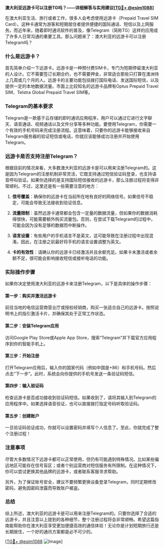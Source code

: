 **澳大利亚远游卡可以注册TG吗？——详细解答与实用建议[[TG💪+ @esim1088](https://t.me/s/esim1088)]**

在澳大利亚生活、旅行或者工作，很多人会考虑使用远游卡（Prepaid Travel SIM Card）。这种卡通常为游客和短期居住者提供便捷的国际通话、短信以及上网服务。而近年来，随着即时通讯软件的普及，像Telegram（简称TG）这样的应用成了许多人日常沟通的重要工具。那么问题来了：澳大利亚的远游卡可以注册Telegram吗？

### 什么是远游卡？

首先简单介绍一下远游卡。远游卡是一种预付费SIM卡，专门为短期停留澳大利亚的人设计。它不需要签订长期合约，也不需要押金，非常适合那些只打算在澳洲待上几周或几个月的人。远游卡的主要功能包括拨打国际电话、发送国际短信，以及提供一定的本地数据流量。市面上比较知名的远游卡品牌有Optus Prepaid Travel SIM、Telstra Global Prepaid Travel SIM等。

### Telegram的基本要求

Telegram是一款基于云存储的即时通讯应用程序，用户可以通过它进行文字聊天、语音通话、视频通话以及文件分享等多种功能。要使用Telegram，你需要一个有效的手机号码来完成注册流程。这意味着，只要你的远游卡能够接收来自Telegram服务器的验证短信或电话，你就应该能够成功注册并开始使用Telegram。

### 远游卡是否支持注册Telegram？

根据目前的情况来看，大多数澳大利亚的远游卡是可以用来注册Telegram的。这是因为Telegram的注册机制非常灵活，它既支持通过短信验证码登录，也支持语音呼叫验证。如果你选择的是支持国际短信接收的远游卡，那么注册过程将变得非常顺利。不过，这里还是有一些需要注意的地方：

1. **信号覆盖**：确保你的远游卡在当前所在地有良好的网络信号。如果信号不稳定，可能会导致无法接收到验证信息。
   
2. **流量限制**：虽然远游卡通常都会包含一定量的数据流量，但如果你的数据消耗得很快，可能需要额外购买流量包。否则，在尝试下载Telegram的过程中，可能会因为没有足够的数据而中断操作。

3. **语言设置**：有些用户的手机语言不是英文，这可能导致在注册过程中出现混淆。因此，在注册之前最好将手机的语言设置调整为英文。

4. **卡的有效性**：请确认你的远游卡已经激活并且余额充足。如果卡未激活或者余额不足，很可能会影响接收短信或接听电话的功能。

### 实际操作步骤

如果你决定使用澳大利亚的远游卡来注册Telegram，以下是具体的操作步骤：

#### 第一步：购买并激活远游卡
前往当地的电信运营商营业厅或授权经销商，购买一张适合自己的远游卡。按照说明书上的指引激活卡片，并确保其处于正常工作状态。

#### 第二步：安装Telegram应用
访问Google Play Store或Apple App Store，搜索“Telegram”并下载官方应用程序到你的智能手机上。

#### 第三步：开始注册
打开Telegram应用后，输入你的国家代码（例如中国是+86）和手机号码。然后点击“下一步”。此时，系统会向你提供的手机号发送一条验证码短信。

#### 第四步：输入验证码
检查远游卡是否成功接收到验证码短信。如果收到了，请将其输入到Telegram的应用程序中。如果选择语音验证，也可以直接拨打指定号码听取验证码。

#### 第五步：创建账户
一旦验证码验证成功，你就可以设置密码并填写个人信息了。至此，你就完成了整个注册过程！

### 注意事项

尽管大多数情况下远游卡都可以正常使用，但仍有可能遇到特殊情况。比如某些偏远地区可能存在信号盲区；或者个别运营商对短信服务有所限制。在这种情况下，你可以尝试更换其他品牌的远游卡，或者联系客服寻求帮助。

另外，为了保证账号安全，建议不要频繁更换设备登录Telegram。同时定期修改密码，避免因密码泄露而导致账户被盗。

### 总结

综上所述，澳大利亚的远游卡是可以用来注册Telegram的。只要你选择了合适的远游卡，并且注意以上提到的各种细节，整个注册过程将会非常顺畅。希望这篇指南能帮助你在澳大利亚享受更加便捷高效的通信体验！无论你是计划短期旅行还是长期居住，一个好的通讯方案都是必不可少的。

[[TG💪+ @esim1088](https://t.me/s/esim1088) ![Image](https://i.postimg.cc/4NQfJmqS/Snipaste-2025-05-13-00-14-12.png)]
